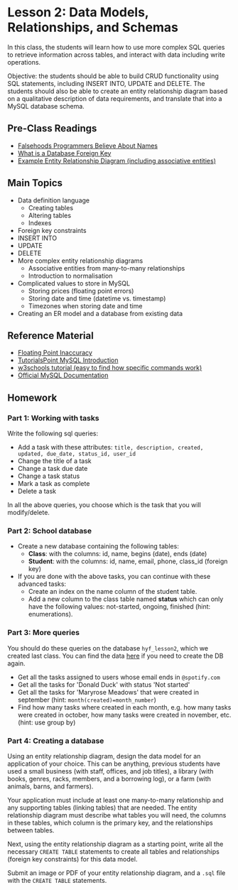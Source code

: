 # Lesson 2: Data Models, Relationships, and Schemas

In this class, the students will learn how to use more complex SQL queries to retrieve information across tables, and interact with data including write operations.

Objective: the students should be able to build CRUD functionality using SQL statements, including INSERT INTO, UPDATE and DELETE. The students should also be able to create an entity relationship diagram based on a qualitative description of data requirements, and translate that into a MySQL database schema.


## Pre-Class Readings
- [Falsehoods Programmers Believe About Names](http://www.kalzumeus.com/2010/06/17/falsehoods-programmers-believe-about-names/)
- [What is a Database Foreign Key](http://databases.about.com/cs/specificproducts/g/foreignkey.htm)
- [Example Entity Relationship Diagram (including associative entities)](http://users.csc.calpoly.edu/~jdalbey/308/Lectures/HOWTO-ERD.html)

## Main Topics

- Data definition language
    - Creating tables
    - Altering tables
    - Indexes
- Foreign key constraints
- INSERT INTO
- UPDATE
- DELETE
- More complex entity relationship diagrams
    - Associative entities from many-to-many relationships
    - Introduction to normalisation
- Complicated values to store in MySQL
    - Storing prices (floating point errors)
    - Storing date and time (datetime vs. timestamp)
    - Timezones when storing date and time
- Creating an ER model and a database from existing data



## Reference Material

- [Floating Point Inaccuracy](http://stackoverflow.com/questions/2100490/floating-point-inaccuracy-examples#2100502)
- [TutorialsPoint MySQL Introduction](http://www.tutorialspoint.com/mysql/mysql-introduction.htm)
- [w3schools tutorial (easy to find how specific commands work)](https://www.w3schools.com/sql/default.asp)
- [Official MySQL Documentation](https://dev.mysql.com/doc/refman/8.0/en/)


## Homework


### Part 1: Working with tasks

Write the following sql queries:
- Add a task with these attributes: `title, description, created, updated, due_date, status_id, user_id`
- Change the title of a task
- Change a task due date
- Change a task status
- Mark a task as complete
- Delete a task

In all the above queries, you choose which is the task that you will modify/delete.


### Part 2: School database

- Create a new database containing the following tables:
    - **Class**: with the columns: id, name, begins (date), ends (date)
    - **Student**: with the columns: id, name, email, phone, class_id (foreign key)
- If you are done with the above tasks, you can continue with these advanced tasks:
    - Create an index on the name column of the student table.
    - Add a new column to the class table named **status** which can only have the following values: not-started, ongoing, finished (hint: enumerations).


### Part 3: More queries

You should do these queries on the database `hyf_lesson2`, which we created last class.
You can find the data [here](https://github.com/HackYourFuture-CPH/databases/blob/class12/lesson2/lesson2-data.sql) if you need to create the DB again.

- Get all the tasks assigned to users whose email ends in `@spotify.com`
- Get all the tasks for 'Donald Duck' with status 'Not started'
- Get all the tasks for 'Maryrose Meadows' that were created in september (hint: `month(created)=month_number`)
- Find how many tasks where created in each month, e.g. how many tasks were created in october, how many tasks were created in november, etc. (hint: use group by)


### Part 4: Creating a database

Using an entity relationship diagram, design the data model for an application of your choice. This can be anything, previous students have used a small business (with staff, offices, and job titles), a library (with books, genres, racks, members, and a borrowing log), or a farm (with animals, barns, and farmers).

Your application must include at least one many-to-many relationship and any supporting tables (linking tables) that are needed. The entity relationship diagram must describe what tables you will need, the columns in these tables, which column is the primary key, and the relationships between tables.

Next, using the entity relationship diagram as a starting point, write all the necessary `CREATE TABLE` statements to create all tables and relationships (foreign key constraints) for this data model.

Submit an image or PDF of your entity relationship diagram, and a `.sql` file with the `CREATE TABLE` statements.
